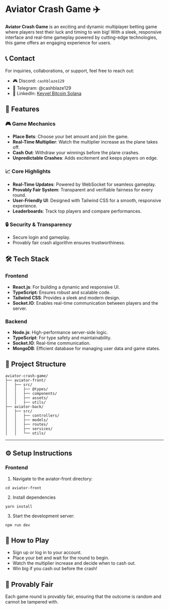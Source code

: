 # Aviator Crash Game ✈️

**Aviator Crash Game** is an exciting and dynamic multiplayer betting game where players test their luck and timing to win big! With a sleek, responsive interface and real-time gameplay powered by cutting-edge technologies, this game offers an engaging experience for users.

## 📞 Contact

For inquiries, collaborations, or support, feel free to reach out:

- 🎮 Discord: `cashblaze129`
- 📱 Telegram: @cashblaze129
- 💼 LinkedIn: [Keyvel Bitcoin Solana](https://www.linkedin.com/in/keyvel-bitcoin-solana)

## 🌟 Features

### 🎮 Game Mechanics

- **Place Bets**: Choose your bet amount and join the game.
- **Real-Time Multiplier**: Watch the multiplier increase as the plane takes off.
- **Cash Out**: Withdraw your winnings before the plane crashes.
- **Unpredictable Crashes**: Adds excitement and keeps players on edge.

### 📈 Core Highlights

- **Real-Time Updates**: Powered by WebSocket for seamless gameplay.
- **Provably Fair System**: Transparent and verifiable fairness for every round.
- **User-Friendly UI**: Designed with Tailwind CSS for a smooth, responsive experience.
- **Leaderboards**: Track top players and compare performances.

### 🔒 Security & Transparency

- Secure login and gameplay.
- Provably fair crash algorithm ensures trustworthiness.

## 🛠️ Tech Stack

### Frontend

- **React.js**: For building a dynamic and responsive UI.
- **TypeScript:** Ensures robust and scalable code.
- **Tailwind CSS**: Provides a sleek and modern design.
- **Socket.IO**: Enables real-time communication between players and the server.

### Backend

- **Node.js**: High-performance server-side logic.
- **TypeScript**: For type safety and maintainability.
- **Socket.IO**: Real-time communication.
- **MongoDB**: Efficient database for managing user data and game states.

## 📂 Project Structure

```
aviator-crash-game/
├── aviator-front/
│   ├── src/
│   │   ├── @types/
│   │   ├── components/
│   │   ├── assets/
│   │   ├── utils/
├── aviator-back/
│   ├── src/
│   │   ├── controllers/
│   │   ├── models/
│   │   ├── routes/
│   │   ├── services/
│   │   └── utils/
```

---

## ⚙️ Setup Instructions

### Frontend

1. Navigate to the aviator-front directory:

```
cd aviator-front
```

2. Install dependencies

```
yarn install
```

3. Start the development server:

```
npm run dev
```

## 🎉 How to Play

- Sign up or log in to your account.
- Place your bet and wait for the round to begin.
- Watch the multiplier increase and decide when to cash out.
- Win big if you cash out before the crash!

## 📜 Provably Fair

Each game round is provably fair, ensuring that the outcome is random and cannot be tampered with.
